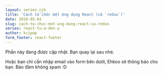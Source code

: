 ```yaml
---
layout: series.njk
title: 'Cách tổ chức một ứng dụng React (và `redux`)'
date: 2018-05-01
slug: cach-to-chuc-mot-ung-dung-react-va-redux
series: react-tu-a-den-y
author: kcjpop
form_footer: react-footer
---
```


Phần này đang được cập nhật. Bạn quay lại sau nhé.

Hoặc bạn chỉ cần nhập email vào form bên dưới, Ehkoo sẽ thông báo cho bạn. Bảo đảm không spam :D
